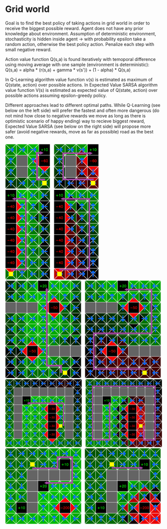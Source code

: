 # Grid world

Goal is to find the best policy of taking actions in grid world in order to receive the biggest possible reward. Agent does not have any prior knowledge about environment. Assumption of deterministic environment, stochasticity is hidden inside agent -> with probability epsilon take a random action, otherwise the best policy action. Penalize each step with small negative reward.

Action value function Q(s,a) is found iteratively with temoporal difference using moving average with one sample (environment is deterministic): Q(s,a) = alpha * (r(s,a) + gamma * v(s')) + (1 - alpha) * Q(s,a)

In Q-Learning algorithm value function v(s) is estimated as maximum of Q(state, action) over possible actions.
In Expected Value SARSA algorithm value function V(s) is estimated as expected value of Q(state, action) over possible actions assuming epsilon-greedy policy.

Different approaches lead to different optimal paths. While Q-Learning (see below on the left side) will prefer the fastest and often more dangerous (do not mind how close to negative rewards we move as long as there is optimistic scenario of happy ending) way to recieve biggest reward, Expected Value SARSA (see below on the right side) will propose more safer (avoid negative rewards, move as far as possible) road as the best one.

<img src="https://github.com/WojciechMormul/rl-grid-world/blob/master/imgs/1.png" width="300">
<img src="https://github.com/WojciechMormul/rl-grid-world/blob/master/imgs/2.png" width="300">
<img src="https://github.com/WojciechMormul/rl-grid-world/blob/master/imgs/4.png" width="500">
<img src="https://github.com/WojciechMormul/rl-grid-world/blob/master/imgs/3.png" width="620">
<img src="https://github.com/WojciechMormul/rl-grid-world/blob/master/imgs/5.png" width="500">








